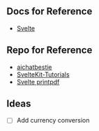 ## Docs for Reference

- [Svelte](https://svelte.dev/docs/introduction)

## Repo for Reference

- [aichatbestie](https://github.com/KTruong008/aichatbestie/blob/master/src/lib/modules/chat/prompts-modal.svelte)
- [SvelteKit-Tutorials](https://github.com/gopinav/SvelteKit-Tutorials/blob/main/sk-routing/src/routes/marketing/%5B%5Blang%5D%5D/%2Bpage.svelte)
- [Svelte printpdf](https://github.com/binsarjr/svelte-printpdf/blob/main/src/lib/PrintPdf.svelte)

## Ideas

- [ ] Add currency conversion
